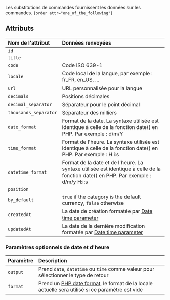 Les substitutions de commandes fournissent les données sur les commandes.
`{order attr="one_of_the_following"}`

## Attributs

| Nom de l'attribut       | Données renvoyées                                                                                                                  |
|:------------------------|:-----------------------------------------------------------------------------------------------------------------------------------|
| `id`                    |                                                                                                                                    |
| `title`                 |                                                                                                                                    |
| `code`                  | Code ISO 639-1                                                                                                                     |
| ` locale `              | Code local de la langue, par exemple : fr_FR, en_US, ...                                                                           |
| ` url `                 | URL personnalisée pour la langue                                                                                                   |
| ` decimals `            | Positions décimales                                                                                                                |
| ` decimal_separator `   | Séparateur pour le point décimal                                                                                                   |
| ` thousands_separator ` | Séparateur des milliers                                                                                                            |
| ` date_format `         | Format de la date. La syntaxe utilisée est identique à celle de la fonction date() en PHP. Par exemple : d/m/Y                     |
| ` time_format `         | Format de l'heure. La syntaxe utilisée est identique à celle de la fonction date() en PHP. Par exemple : H:i:s                     |
| ` datetime_format `     | Format de la date et de l'heure. La syntaxe utilisée est identique à celle de la fonction date() en PHP. Par exemple : d/m/y H:i:s |
| ` position `            |                                                                                                                                    |
| ` by_default `          | `true` if the category is the default currency, `false` otherwise                                                                  |
| ` createdAt `           | La date de création formatée par  [Date time parameter](#date-time-optional-parameters)                                            |
| ` updatedAt `           | La date de la dernière modification formatée par  [Date time parameter](#date-time-optional-parameters)                            |

### Paramètres optionnels de date et d'heure
| Paramètre | Description                                                                                                                                           |
|:----------|:------------------------------------------------------------------------------------------------------------------------------------------------------|
| `output`  | Prend `date`, `datetime` ou `time` comme valeur pour sélectionner le type de retour                                                                   |
| `format`  | Prend un [PHP date format](https://www.php.net/manual/fr/datetime.format.php),  le format de la locale actuelle sera utilisé si ce paramètre est vide |